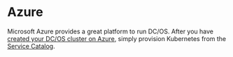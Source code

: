 # Azure

Microsoft Azure provides a great platform to run DC/OS.  After you have [created your DC/OS cluster on Azure](https://dcos.io/install/), simply provision Kubernetes from the [Service Catalog](existing_cluster.md).
